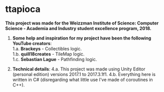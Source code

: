 # ttapioca
<b> This project was made for the Weizzman Institute of Science: Computer Science - Academia and Industry student excellence program, 2018. </b>

1. <b> Some help and inspiration for my project have been the following YouTube creators</b>:<br>
  1.a. <b>Brackeys</b> - Collectibles logic. <br>
  1.b. <b>quill18creates</b> - TileMap logic. <br>
  1.c. <b>Sebastian Lague</b> - Pathfinding logic. <br>

2. <b> Technical details</b>: 
  4.a. This project was made using Unity Editor (personal edition) versions 2017.1 to 2017.3.1f1.
  4.b. Everything here is written in C# (disregarding what little use I've made of coroutines in C++).
